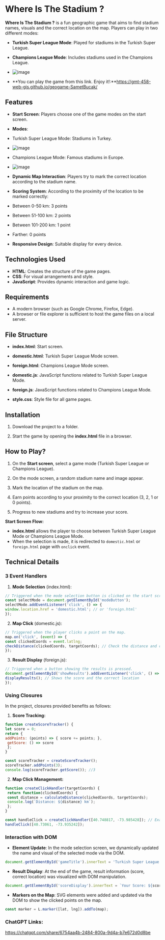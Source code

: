 # Where Is The Stadium ?

**Where Is The Stadium ?** is a fun geographic game that aims to find stadium names, visuals and the correct location on the map. Players can play in two different modes:

- **Turkish Super League Mode**: Played for stadiums in the Turkish Super League.

- **Champions League Mode**: Includes stadiums used in the Champions League.

- ![image](https://github.com/user-attachments/assets/f3798c0f-cc5e-464a-83a1-4beb7f3026fb)

- **You can play the game from this link. Enjoy it!:**https://gmt-458-web-gis.github.io/geogame-SametBucak/

## Features

- **Start Screen**: Players choose one of the game modes on the start screen.
- **Modes**:
- Turkish Super League Mode: Stadiums in Turkey.

- ![image](https://github.com/user-attachments/assets/469a1b69-988f-408c-a6fd-7b587460d9ae)


- Champions League Mode: Famous stadiums in Europe.


- ![image](https://github.com/user-attachments/assets/68157830-7a60-49d7-8b15-f85b3b382405)



- **Dynamic Map Interaction**: Players try to mark the correct location according to the stadium name.
- **Scoring System**: According to the proximity of the location to be marked correctly:

- Between 0-50 km: 3 points
- Between 51-100 km: 2 points
- Between 101-200 km: 1 point
- Farther: 0 points
- **Responsive Design**: Suitable display for every device.

## Technologies Used

- **HTML**: Creates the structure of the game pages.
- **CSS**: For visual arrangements and style.
- **JavaScript**: Provides dynamic interaction and game logic.

## Requirements

- A modern browser (such as Google Chrome, Firefox, Edge).
- A browser or file explorer is sufficient to host the game files on a local server.

## File Structure

- **index.html**: Start screen.
- **domestic.html**: Turkish Super League Mode screen.
- **foreign.html**: Champions League Mode screen.
- **domestic.js**: JavaScript functions related to Turkish Super League Mode.

- **foreign.js**: JavaScript functions related to Champions League Mode.

- **style.css**: Style file for all game pages.

## Installation

1. Download the project to a folder.

2. Start the game by opening the **index.html** file in a browser.

## How to Play?

1. On the **Start screen**, select a game mode (Turkish Super League or Champions League).

2. On the mode screen, a random stadium name and image appear.
3. Mark the location of the stadium on the map.
4. Earn points according to your proximity to the correct location (3, 2, 1 or 0 points).
5. Progress to new stadiums and try to increase your score.

**Start Screen Flow:**
- **index.html** allows the player to choose between Turkish Super League Mode or Champions League Mode.
- When the selection is made, it is redirected to `domestic.html` or `foreign.html` page with `onclick` event.

## Technical Details

### 3 Event Handlers

1. **Mode Selection** (index.html):
```javascript
// Triggered when the mode selection button is clicked on the start screen.
const selectMode = document.getElementById('modeButton');
selectMode.addEventListener('click', () => {
window.location.href = 'domestic.html'; // or 'foreign.html'
});
```

2. **Map Click** (domestic.js):
```javascript
// Triggered when the player clicks a point on the map.
map.on('click', (event) => {
const clickedCoords = event.latlng;
checkDistance(clickedCoords, targetCoords); // Check the distance and calculate the score
});
```

3. **Result Display** (foreign.js):
```javascript
// Triggered when a button showing the results is pressed.
document.getElementById('showResults').addEventListener('click', () => {
displayResults(); // Shows the score and the correct location
});
```

### Using Closures
In the project, closures provided benefits as follows:

1. **Score Tracking:**
```javascript
function createScoreTracker() {
let score = 0;
return {
addPoints: (points) => { score += points; },
 getScore: () => score
 };
}

const scoreTracker = createScoreTracker();
scoreTracker.addPoints(3);
console.log(scoreTracker.getScore()); //3
```

2. **Map Click Management:**
```javascript
function createClickHandler(targetCoords) {
 return function(clickedCoords) {
 const distance = calculateDistance(clickedCoords, targetCoords);
 console.log(`Distance: ${distance} km`);
 };
}

const handleClick = createClickHandler([40.748817, -73.985428]); // Example coordinate
handleClick([40.73061, -73.935242]);
```

### Interaction with DOM

- **Element Update**: In the mode selection screen, we dynamically updated the name and visual of the selected mode via the DOM.
```javascript
document.getElementById('gameTitle').innerText = 'Turkish Super League Mode';
```

- **Result Display**: At the end of the game, result information (score, correct location) was visualized with DOM manipulation.
```javascript
document.getElementById('scoreDisplay').innerText = `Your Score: ${score}`;
```

- **Markers on the Map**: SVG elements were added and updated via the DOM to show the clicked points on the map.
```javascript
const marker = L.marker([lat, lng]).addTo(map);
```

### ChatGPT Links:
https://chatgpt.com/share/6754aa4b-2484-800a-9d4a-b7e672d0d8be
